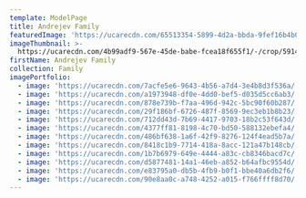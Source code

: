 ```yaml
---
template: ModelPage
title: Andrejev Family
featuredImage: 'https://ucarecdn.com/65513354-5899-4d2a-bbda-9fef16b4b0fa/'
imageThumbnail: >-
  https://ucarecdn.com/4b99adf9-567e-45de-babe-fcea18f655f1/-/crop/5914x8156/1738,0/-/preview/
firstName: Andrejev Family
collection: Family
imagePortfolio:
  - image: 'https://ucarecdn.com/7acfe5e6-9643-4b56-a7d4-3e4b8d3f536a/'
  - image: 'https://ucarecdn.com/a1973948-df0e-4dd0-bef5-d035d5cc6ab3/'
  - image: 'https://ucarecdn.com/878e739b-f7aa-496d-942c-5bc90f60b287/'
  - image: 'https://ucarecdn.com/29f186bf-6726-487f-8569-9ec3eb1b8b23/'
  - image: 'https://ucarecdn.com/712dd43d-7b69-4417-9703-18b2c53f643d/'
  - image: 'https://ucarecdn.com/4377ff81-8198-4c70-bd50-588132ebefa4/'
  - image: 'https://ucarecdn.com/486bf638-1a6f-42f9-8276-124f4ead5b7a/'
  - image: 'https://ucarecdn.com/8418c1b9-7714-418a-8acc-121a47b148cb/'
  - image: 'https://ucarecdn.com/1b7b6979-649e-4444-a83c-cb8346bacd7c/'
  - image: 'https://ucarecdn.com/d5877481-14a1-46eb-a852-b64afbc9554d/'
  - image: 'https://ucarecdn.com/e83795a0-db5b-4fb9-b0f1-bbe40a6db2f6/'
  - image: 'https://ucarecdn.com/90e8aa0c-a748-4252-a015-f766ffff8d70/'
---
```



